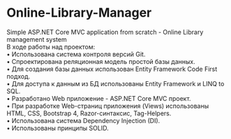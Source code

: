 # Online-Library-Manager
Simple ASP.NET Core MVC application from scratch - Online Library management system  
В ходе работы над проектом:  
•	Использована система контроля версий Git.  
•	Спроектирована реляционная модель простой базы данных.  
•	Для создания базы данных использован Entity Framework Code First подход.  
•	Для доступа к данным из БД использованы Entity Framework и LINQ to SQL.   
•	Разработано Web приложение - ASP.NET Core MVC проект.  
•	При разработке Web-страниц приложения (Views) использованы HTML, CSS, Bootstrap 4, Razor-синтаксис, Tag-Helpers.  
•	Использована система Dependency Injection (DI).  
•	Использованы принципы SOLID.  
